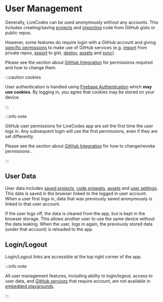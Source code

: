 # User Management

Generally, LiveCodes can be used anonymously without any accounts. This includes creating/saving [projects](./projects.md) and [importing](./import.md) code from GitHub gists or public repos.

However, some features do require login with a GitHub account and giving [specific permissions](https://docs.github.com/en/apps/oauth-apps/building-oauth-apps/scopes-for-oauth-apps#available-scopes) to make use of GitHub services (e.g. [import](./import.md) from private repos, [export](./export.md) to gist, [deploy](./deploy.md), [assets](./assets.md) and [sync](./sync.md)).

Please see the section about [GitHub Integration](./github-integration.md) for permissions required and how to change them.

:::caution cookies

User authentication is handled using [Firebase Authentication](https://firebase.google.com/products/auth) which **may use cookies**. By logging in, you agree that cookies may be stored on your device.

:::

:::info note

GitHub user permissions for LiveCodes app are set the first time the user logs in. Any subsequent login will use the first permissions, even if they are set differently.

Please see the section about [GitHub Integration](./github-integration.md#setting-permissions) for how to change/revoke permissions .

:::

## User Data

User data includes [saved projects](./projects.md), [code snippets](./snippets.md), [assets](./assets.md) and [user settings](./user-settings.md). This data is saved in the browser linked to the logged in user account. When a user first logs in, data that was previously saved anonymously is linked to that user account.

If the user logs off, the data is cleared from the app, but is kept in the browser storage. This allows another user to use the same device without the data leaking. When the user, logs in again, the previously stored data (under that account) is reloaded to the app.

## Login/Logout

Login/Logout links are accessible at the top right corner of the app.

:::info note

All user management features, including ability to login/logout, access to user data, and [GitHub services](./github-integration.md) that require account, are not available in [embedded playgrounds](./embeds.md).

:::
